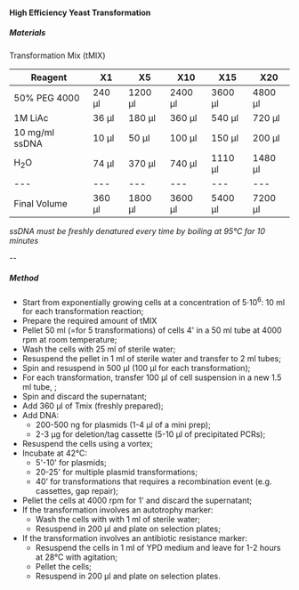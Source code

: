 #### High Efficiency Yeast Transformation

##### Materials
Transformation Mix (tMIX)

| Reagent 				 |	X1 | X5 | X10|X15|X20|
|---|---|---|---|---|---|
|50% PEG 4000| 	240 μl   |1200 μl   |2400 μl   |3600 μl   |4800 μl   |
|1M LiAc      |  36 μl   |  180 μl   |  360 μl   |  540 μl   |  720 μl   |
|10 mg/ml ssDNA    |  10 μl  | 50 μl  | 100 μl  | 150 μl  | 200 μl  |
|H<sub>2</sub>O        |  74 μl  | 370 μl  | 740 μl  | 1110 μl  | 1480 μl  |
|---|---|---|---|---|---|
|Final Volume |  360 μl   | 1800 μl   | 3600 μl   | 5400 μl   | 7200 μl   |

*ssDNA must be freshly denatured every time by boiling at 95°C for 10 minutes*

--

##### Method
* Start from exponentially growing cells at a concentration of 5⋅10<sup>6</sup>: 10 ml for each transformation reaction;
* Prepare the required amount of tMIX
* Pellet 50 ml (=for 5 transformations) of cells 4' in a 50 ml tube at 4000 rpm at room temperature;
* Wash the cells with 25 ml of sterile water;
* Resuspend the pellet in 1 ml of sterile water and transfer to 2 ml tubes;
* Spin and resuspend in 500 μl (100 μl for each transformation);
* For each transformation, transfer 100 μl of cell suspension in a new 1.5 ml tube, ;
* Spin and discard the supernatant;
* Add 360 μl of Tmix (freshly prepared);
* Add DNA:
  * 200-500 ng for plasmids (1-4 μl of a mini prep);
  * 2-3 μg for deletion/tag cassette (5-10 μl of precipitated PCRs);
* Resuspend the cells using a vortex;
* Incubate at 42°C:
  * 5'-10' for plasmids;
  * 20-25' for multiple plasmid transformations;
  * 40' for transformations that requires a recombination event (e.g. cassettes, gap repair);
* Pellet the cells at 4000 rpm for 1' and discard the supernatant;
* If the transformation involves an autotrophy marker:
  * Wash the cells with with 1 ml of sterile water;
  * Resuspend in 200 μl and plate on selection plates;
* If the transformation involves an antibiotic resistance marker:
  * Resuspend the cells in 1 ml of YPD medium and leave for 1-2 hours at 28°C with agitation;
  * Pellet the cells;
  * Resuspend in 200 μl and plate on selection plates.
